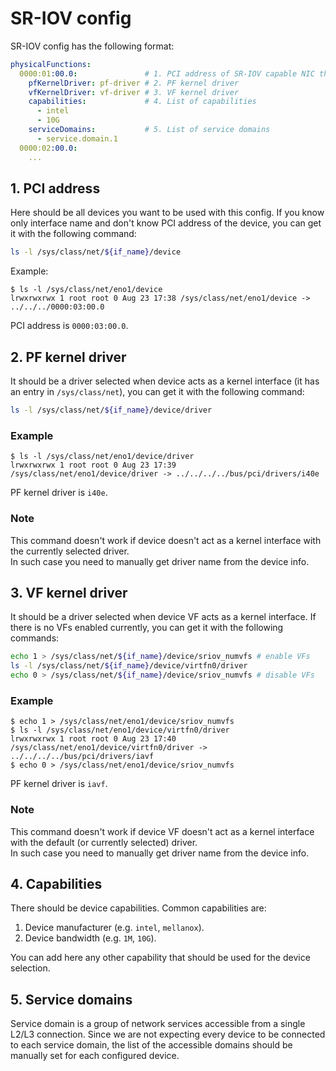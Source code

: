 # SR-IOV config

SR-IOV config has the following format:
```yaml
physicalFunctions:
  0000:01:00.0:               # 1. PCI address of SR-IOV capable NIC that we want to use with Forwarder
    pfKernelDriver: pf-driver # 2. PF kernel driver
    vfKernelDriver: vf-driver # 3. VF kernel driver
    capabilities:             # 4. List of capabilities
      - intel
      - 10G
    serviceDomains:           # 5. List of service domains
      - service.domain.1
  0000:02:00.0:
    ...
```

## 1. PCI address

Here should be all devices you want to be used with this config. If you know only interface name and don't know
PCI address of the device, you can get it with the following command:

```bash
ls -l /sys/class/net/${if_name}/device
```

Example:
```
$ ls -l /sys/class/net/eno1/device
lrwxrwxrwx 1 root root 0 Aug 23 17:38 /sys/class/net/eno1/device -> ../../../0000:03:00.0
```
PCI address is `0000:03:00.0`.

## 2. PF kernel driver

It should be a driver selected when device acts as a kernel interface (it has an entry in `/sys/class/net`), you can get
it with the following command:

```bash
ls -l /sys/class/net/${if_name}/device/driver
```

### Example
```
$ ls -l /sys/class/net/eno1/device/driver
lrwxrwxrwx 1 root root 0 Aug 23 17:39 /sys/class/net/eno1/device/driver -> ../../../../bus/pci/drivers/i40e
```
PF kernel driver is `i40e`.

### Note
This command doesn't work if device doesn't act as a kernel interface with the currently selected driver.\
In such case you need to manually get driver name from the device info.

## 3. VF kernel driver

It should be a driver selected when device VF acts as a kernel interface. If there is no VFs enabled currently, you can
get it with the following commands:
```bash
echo 1 > /sys/class/net/${if_name}/device/sriov_numvfs # enable VFs
ls -l /sys/class/net/${if_name}/device/virtfn0/driver
echo 0 > /sys/class/net/${if_name}/device/sriov_numvfs # disable VFs
```

### Example
```
$ echo 1 > /sys/class/net/eno1/device/sriov_numvfs
$ ls -l /sys/class/net/eno1/device/virtfn0/driver
lrwxrwxrwx 1 root root 0 Aug 23 17:40 /sys/class/net/eno1/device/virtfn0/driver -> ../../../../bus/pci/drivers/iavf
$ echo 0 > /sys/class/net/eno1/device/sriov_numvfs
```
PF kernel driver is `iavf`.

### Note
This command doesn't work if device VF doesn't act as a kernel interface with the default (or currently selected)
driver.\
In such case you need to manually get driver name from the device info.

## 4. Capabilities

There should be device capabilities. Common capabilities are:
1. Device manufacturer (e.g. `intel`, `mellanox`).
2. Device bandwidth (e.g. `1M`, `10G`).

You can add here any other capability that should be used for the device selection.

## 5. Service domains

Service domain is a group of network services accessible from a single L2/L3 connection. Since we are not expecting
every device to be connected to each service domain, the list of the accessible domains should be manually set for each
configured device.
